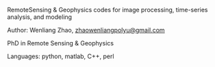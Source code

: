 RemoteSensing & Geophysics codes for image processing, time-series analysis, and modeling 

Author: Wenliang Zhao, zhaowenliangpolyu@gmail.com

PhD in Remote Sensing & Geophysics

Languages: python, matlab, C++, perl
